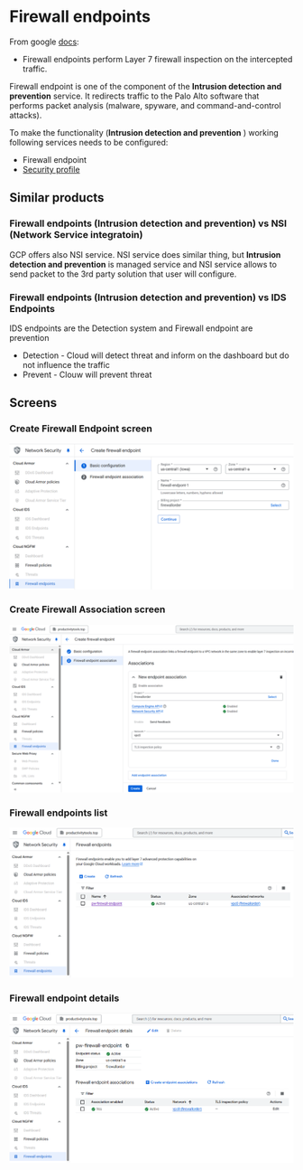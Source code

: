 # Firewall endpoints

From google [docs](https://cloud.google.com/firewall/docs/about-firewall-endpoints):
- Firewall endpoints perform Layer 7 firewall inspection on the intercepted traffic.

Firewall endpoint is one of the component of the **Intrusion detection and prevention** service. It redirects traffic to the Palo Alto software that performs packet analysis (malware, spyware, and command-and-control attacks). 

To make the functionality (**Intrusion detection and prevention** ) working following services needs to be configured:
- Firewall endpoint
- [Security profile](https://cloud.google.com/firewall/docs/about-intrusion-prevention)

## Similar products

### Firewall endpoints (Intrusion detection and prevention) vs NSI (Network Service integratoin)

GCP offers also NSI service. NSI service does similar thing, but **Intrusion detection and prevention** is managed service and NSI service allows to send packet to the 3rd party solution that user will configure.

### Firewall endpoints (Intrusion detection and prevention) vs IDS Endpoints
IDS endpoints are the Detection system and Firewall endpoint are prevention
- Detection - Cloud will detect threat and inform on the dashboard but do not influence the traffic
- Prevent - Clouw will prevent threat

## Screens

### Create Firewall Endpoint screen

![create-firewall-endpont](./images/create-firewall-endpont.png)

### Create Firewall Association screen

![new-endpoint-association](./images/new-endpoint-association.png)

### Firewall endpoints list

![firewall-endpoints-list](./images/firewall-endpoints-list.png)

### Firewall endpoint details

![firewall-endpoint-details](./images/firewall-endpoint-details.png)
